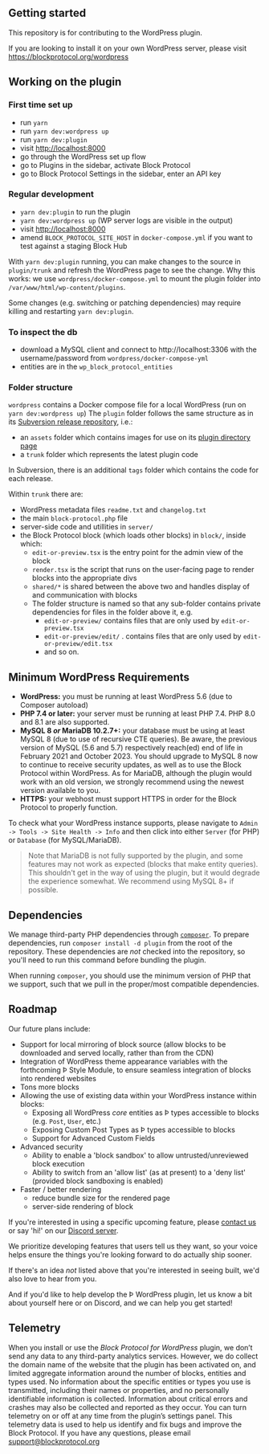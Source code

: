 ## Getting started

This repository is for contributing to the WordPress plugin.

If you are looking to install it on your own WordPress server, please visit https://blockprotocol.org/wordpress

## Working on the plugin

### First time set up

- run `yarn`
- run `yarn dev:wordpress up`
- run `yarn dev:plugin`
- visit [http://localhost:8000](http://localhost:8000)
- go through the WordPress set up flow
- go to Plugins in the sidebar, activate Block Protocol
- go to Block Protocol Settings in the sidebar, enter an API key

### Regular development

- `yarn dev:plugin` to run the plugin
- `yarn dev:wordpress up` (WP server logs are visible in the output)
- visit [http://localhost:8000](http://localhost:8000)
- amend `BLOCK_PROTOCOL_SITE_HOST` in `docker-compose.yml` if you want to test against a staging Block Hub

With `yarn dev:plugin` running, you can make changes to the source in `plugin/trunk` and refresh the WordPress page to see the change.
Why this works: we use `wordpress/docker-compose.yml` to mount the plugin folder into `/var/www/html/wp-content/plugins`.

Some changes (e.g. switching or patching dependencies) may require killing and restarting `yarn dev:plugin`.

### To inspect the db

- download a MySQL client and connect to http://localhost:3306 with the username/password from `wordpress/docker-compose-yml`
- entities are in the `wp_block_protocol_entities`

### Folder structure

`wordpress` contains a Docker compose file for a local WordPress (run on `yarn dev:wordpress up`)
The `plugin` folder follows the same structure as in its [Subversion release repository](https://plugins.trac.wordpress.org/browser/blockprotocol), i.e.:

- an `assets` folder which contains images for use on its [plugin directory page](https://wordpress.org/plugins/blockprotocol/)
- a `trunk` folder which represents the latest plugin code

In Subversion, there is an additional `tags` folder which contains the code for each release.

Within `trunk` there are:

- WordPress metadata files `readme.txt` and `changelog.txt`
- the main `block-protocol.php` file
- server-side code and utillities in `server/`
- the Block Protocol block (which loads other blocks) in `block/`, inside which:
  - `edit-or-preview.tsx` is the entry point for the admin view of the block
  - `render.tsx` is the script that runs on the user-facing page to render blocks into the appropriate divs
  - `shared/*` is shared between the above two and handles display of and communication with blocks
  - The folder structure is named so that any sub-folder contains private dependencies for files in the folder above it, e.g.
    - `edit-or-preview/` contains files that are only used by `edit-or-preview.tsx`
    - `edit-or-preview/edit/` . contains files that are only used by `edit-or-preview/edit.tsx`
    - and so on.

## Minimum WordPress Requirements

- **WordPress:** you must be running at least WordPress 5.6 (due to Composer autoload)
- **PHP 7.4 or later:** your server must be running at least PHP 7.4. PHP 8.0 and 8.1 are also supported.
- **MySQL 8 _or_ MariaDB 10.2.7+:** your database must be using at least MySQL 8 (due to use of recursive CTE queries). Be aware, the previous version of MySQL (5.6 and 5.7) respectively reach(ed) end of life in February 2021 and October 2023. You should upgrade to MySQL 8 now to continue to receive security updates, as well as to use the Block Protocol within WordPress. As for MariaDB, although the plugin would work with an old version, we strongly recommend using the newest version available to you.
- **HTTPS:** your webhost must support HTTPS in order for the Block Protocol to properly function.

To check what your WordPress instance supports, please navigate to `Admin -> Tools -> Site Health -> Info` and then click into either `Server` (for PHP) or `Database` (for MySQL/MariaDB).

> Note that MariaDB is not fully supported by the plugin, and some features may not work as expected (blocks that make entity queries). This shouldn't get in the way of using the plugin, but it would degrade the experience somewhat. We recommend using MySQL 8+ if possible.

## Dependencies

We manage third-party PHP dependencies through [`composer`](https://getcomposer.org/). To prepare dependencies, run `composer install -d plugin` from the root of the repository. These dependencies are _not_ checked into the repository, so you'll need to run this command before bundling the plugin.

When running `composer`, you should use the minimum version of PHP that we support, such that we pull in the proper/most compatible dependencies.

## Roadmap

Our future plans include:

- Support for local mirroring of block source (allow blocks to be downloaded and served locally, rather than from the CDN)
- Integration of WordPress theme appearance variables with the forthcoming Þ Style Module, to ensure seamless integration of blocks into rendered websites
- Tons more blocks
- Allowing the use of existing data within your WordPress instance within blocks:
  - Exposing all WordPress _core_ entities as Þ types accessible to blocks (e.g. `Post`, `User`, etc.)
  - Exposing Custom Post Types as Þ types accessible to blocks
  - Support for Advanced Custom Fields
- Advanced security
  - Ability to enable a 'block sandbox' to allow untrusted/unreviewed block execution
  - Ability to switch from an 'allow list' (as at present) to a 'deny list' (provided block sandboxing is enabled)
- Faster / better rendering
  - reduce bundle size for the rendered page
  - server-side rendering of block

If you're interested in using a specific upcoming feature, please [contact us](https://blockprotocol.org/contact) or say 'hi!' on our [Discord server](https://blockprotocol.org/discord).

We prioritize developing features that users tell us they want, so your voice helps ensure the things you're looking forward to do actually ship sooner.

If there's an idea _not_ listed above that you're interested in seeing built, we'd also love to hear from you.

And if you'd like to help develop the Þ WordPress plugin, let us know a bit about yourself here or on Discord, and we can help you get started!

## Telemetry

When you install or use the _Block Protocol for WordPress_ plugin, we don’t send any data to any third-party analytics services. However, we do collect the domain name of the website that the plugin has been activated on, and limited aggregate information around the number of blocks, entities and types used. No information about the specific entities or types you use is transmitted, including their names or properties, and no personally identifiable information is collected. Information about critical errors and crashes may also be collected and reported as they occur. You can turn telemetry on or off at any time from the plugin’s settings panel. This telemetry data is used to help us identify and fix bugs and improve the Block Protocol. If you have any questions, please email support@blockprotocol.org
